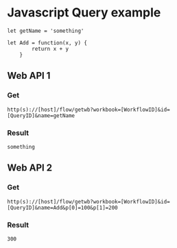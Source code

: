 Javascript Query example
===

    let getName = 'something'
    
    let Add = function(x, y) {
            return x + y
        }

## Web API 1

### Get

    http(s)://[host]/flow/getwb?workbook=[WorkflowID]&id=[QueryID]&name=getName

### Result

    something

## Web API 2

### Get

    http(s)://[host]/flow/getwb?workbook=[WorkflowID]&id=[QueryID]&name=Add&p[0]=100&p[1]=200

### Result

    300